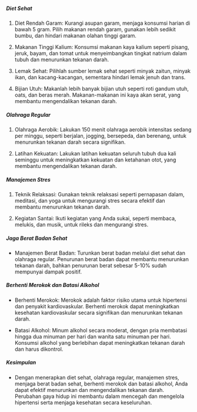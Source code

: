##### Diet Sehat
1. Diet Rendah Garam: Kurangi asupan garam, menjaga konsumsi harian di bawah 5 gram. Pilih makanan rendah garam, gunakan lebih sedikit bumbu, dan hindari makanan olahan tinggi garam.

2. Makanan Tinggi Kalium: Konsumsi makanan kaya kalium seperti pisang, jeruk, bayam, dan tomat untuk menyeimbangkan tingkat natrium dalam tubuh dan menurunkan tekanan darah.

3. Lemak Sehat: Pilihlah sumber lemak sehat seperti minyak zaitun, minyak ikan, dan kacang-kacangan, sementara hindari lemak jenuh dan trans.

4. Bijian Utuh: Makanlah lebih banyak bijian utuh seperti roti gandum utuh, oats, dan beras merah. Makanan-makanan ini kaya akan serat, yang membantu mengendalikan tekanan darah.

##### Olahraga Regular
1. Olahraga Aerobik: Lakukan 150 menit olahraga aerobik intensitas sedang per minggu, seperti berjalan, jogging, bersepeda, dan berenang, untuk menurunkan tekanan darah secara signifikan.

2. Latihan Kekuatan: Lakukan latihan kekuatan seluruh tubuh dua kali seminggu untuk meningkatkan kekuatan dan ketahanan otot, yang membantu mengendalikan tekanan darah.

##### Manajemen Stres
1. Teknik Relaksasi: Gunakan teknik relaksasi seperti pernapasan dalam, meditasi, dan yoga untuk mengurangi stres secara efektif dan membantu menurunkan tekanan darah.

1. Kegiatan Santai: Ikuti kegiatan yang Anda sukai, seperti membaca, melukis, dan musik, untuk rileks dan mengurangi stres.

##### Jaga Berat Badan Sehat
* Manajemen Berat Badan: Turunkan berat badan melalui diet sehat dan olahraga regular. Penurunan berat badan dapat membantu menurunkan tekanan darah, bahkan penurunan berat sebesar 5-10% sudah mempunyai dampak positif.

##### Berhenti Merokok dan Batasi Alkohol
* Berhenti Merokok: Merokok adalah faktor risiko utama untuk hipertensi dan penyakit kardiovaskular. Berhenti merokok dapat meningkatkan kesehatan kardiovaskular secara signifikan dan menurunkan tekanan darah.

* Batasi Alkohol: Minum alkohol secara moderat, dengan pria membatasi hingga dua minuman per hari dan wanita satu minuman per hari. Konsumsi alkohol yang berlebihan dapat meningkatkan tekanan darah dan harus dikontrol.

##### Kesimpulan
* Dengan menerapkan diet sehat, olahraga regular, manajemen stres, menjaga berat badan sehat, berhenti merokok dan batasi alkohol, Anda dapat efektif menurunkan dan mengendalikan tekanan darah. Perubahan gaya hidup ini membantu dalam mencegah dan mengelola hipertensi serta menjaga kesehatan secara keseluruhan.